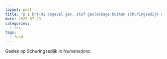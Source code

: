 ```yaml
---
layout: post
title: "p 1 brt-02 ongeval gev. stof gaslekkage buiten schuringsedijk numansdorp 189491 185531"
date: 2025-07-29
categories: 
  - rss
tags: 
  - feed
---
```


Gaslek op Schuringsedijk in Numansdorp
